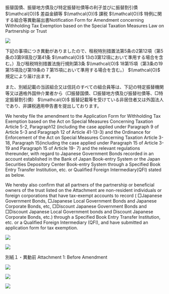 振替国債、振替地方債及び特定振替社債等の利子並びに振替割引債 $\\mathcal{O})$ 差益金額等 $\\mathcal{O})$ 課税 $\\mathcal{O})$ 特例に関する組合等異動届出書Notification Form for Amendment concerning Withholding Tax Exemption based on the Special Taxation Measures Law on Partnership or Trust

![](https://www.nta.go.jp/tmp/76d31430-59dd-4034-86cf-e785d7224640/images/d41d794dd11b0b0e5374e01a57f20d8870f346260d0320118edd300f4ab22d5a.jpg)

下記の事項につき異動がありましたので、租税特別措置法第5条の2第12項（第5条の3第9項及び第41条 $\\mathcal{O}$ 13の3第12項において準用する場合を含む。）及び租税特別措置法施行規則第3条 $\\mathcal{O}$ 18第15項（第3条の19第15項及び第19条の７第15項において準用する場合を含む。） $\\mathcal{O}$ 規定により届け出ます。

また、別紙記載の当該組合又は信託のすべての組合員等は、下記の特定振替機関等又は適格外国仲介業者から（□振替国債、□振替地方債及び振替社債等、□特定振替割引債） $\\mathcal{O}$ 振替記載等を受けている非居住者又は外国法人であり、非課税適用申告書を提出しております。

We hereby file the amendment to the Application Form for Withholding Tax Exemption based on the Act on Special Measures Concerning Taxation Article 5-2, Paragraph12 (including the case applied under Paragraph 9 of Article 5-3 and Paragraph 12 of Article 41-13-3) and the Ordinance for Enforcement of the Act on Special Measures Concerning Taxation Article 3-18, Paragraph 15(including the case applied under Paragraph 15 of Article 3-19 and Paragraph 15 of Article 19- 7) and the relevant regulations thereunder, with regard to Japanese Government Bonds recorded in an account established in the Bank of Japan Book-entry System or the Japan Securities Depository Center Book-entry System through a Specified Book Entry Transfer Institution, etc. or Qualified Foreign Intermediary(QFI) stated as below.

We hereby also confirm that all partners of the partnership or beneficial owners of the trust listed on the Attachment are non-resident individuals or foreign corporations that have tax-exempt accounts to record ( □Japanese Government Bonds, □Japanese Local Government Bonds and Japanese Corporate Bonds, etc, □Discount Japanese Government Bonds and □Discount Japanese Local Government bonds and Discount Japanese Corporate Bonds, etc.) through a Specified Book Entry Transfer Institution, etc. or a Qualified Foreign Intermediary (QFI), and have submitted an application form for tax exemption.

![](https://www.nta.go.jp/tmp/76d31430-59dd-4034-86cf-e785d7224640/images/c4c32254d83632fb8e9278f3ccafbddad01b636eda8c82cbd98d9334c8614675.jpg)

![](https://www.nta.go.jp/tmp/76d31430-59dd-4034-86cf-e785d7224640/images/7159979d987273a86ad496aecbe9a02b045729243c8462fdff0fd028dff3b23c.jpg)

別紙１・異動前 Attachment 1: Before Amendment

![](https://www.nta.go.jp/tmp/76d31430-59dd-4034-86cf-e785d7224640/images/b2f3294ed80eb742a2fc7084281d2061650ec9b2cb02431c7ce2478c2e0cfef5.jpg)

![](https://www.nta.go.jp/tmp/76d31430-59dd-4034-86cf-e785d7224640/images/ef6c60f9f722f5dcc0e0eb0e37c5040abb2e61ce69c8565517f9c0be00a7e434.jpg)

![](https://www.nta.go.jp/tmp/76d31430-59dd-4034-86cf-e785d7224640/images/b0481539bdcbe9f220776a7036d8d2de0dc25fa64d0c9d0159c5d48cea34b61a.jpg)